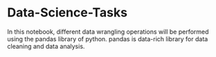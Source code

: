 # Data-Science-Tasks
In this notebook, different data wrangling operations will be performed using the pandas library of python. pandas is data-rich library for data cleaning and data analysis.
